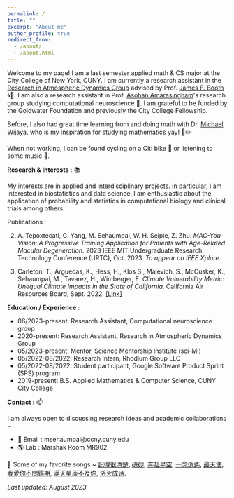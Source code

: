```yaml
---
permalink: /
title: ""
excerpt: "About me"
author_profile: true
redirect_from: 
  - /about/
  - /about.html
---
```


Welcome to my page! I am a last semester applied math & CS major at the City College of New York, CUNY. I am currently a research assistant in the [Research in Atmospheric Dynamics Group](https://jfbooth.ccny.cuny.edu/) advised by Prof. [James F. Booth](https://www.ccny.cuny.edu/profiles/james-booth) 🌀🌊. I am also a research assistant in Prof. [Asohan Amarasingham](https://math.sci.ccny.cuny.edu/person/asohan-amarasingham/)'s research group studying computational neuroscience 🧠. I am grateful to be funded by the Goldwater Foundation and previously the City College Fellowship.

Before, I also had great time learning from and doing math with Dr. [Michael Wijaya](https://holdfirst.wordpress.com/), who is my inspiration for studying mathematics yay! 📔✏️

When not working, I can be found cycling on a Citi bike 🚴 or listening to some music 🎵. 

<b>Research & Interests :</b> 📚

My interests are in applied and interdisciplinary projects. In particular, I am interested in biostatistics and data science. I am enthusiastic about the application of probability and statistics in computational biology and clinical trials among others.   

Publications : 

2. A. Tepoxtecatl, C. Yang, M. Sehaumpai, W. H. Seiple, Z. Zhu. *MAC-You-Vision: A Progressive Training Application for Patients with Age-Related Macular Degeneration*. 2023 IEEE MIT Undergraduate Research Technology Conference (URTC), Oct. 2023. *To appear on IEEE Xplore.* 

1. Carleton, T., Arguedas, K., Hess, H., Klos S., Malevich, S., McCusker, K., Sehaumpai, M., Tavarez, H., Wimberger, E. *Climate Vulnerability Metric: Unequal Climate Impacts in the State of California*. California Air Resources Board, Sept. 2022. [[Link]](https://ww2.arb.ca.gov/sites/default/files/2022-11/2022-sp-appendix-k-climate-vulnerability-metric_0.pdf)

<b>Education / Experience :</b> 

- 06/2023-present: Research Assistant, Computational neuroscience group 
- 2020-present: Research Assistant, Research in Atmospheric Dynamics Group
- 05/2023-present: Mentor, Science Mentorship Institute (sci-MI)
- 05/2022-08/2022: Research Intern, Rhodium Group LLC
- 05/2022-08/2022: Student participant, Google Software Product Sprint (SPS) program
- 2019-present: B.S. Applied Mathematics & Computer Science, CUNY City College

<b>Contact :</b> 📫

I am always open to discussing research ideas and academic collaborations ~ 

- 📧 Email : msehaumpai<span>@<span>ccny.cuny.edu 
- 🌎 Lab : Marshak Room MR902

🎵 Some of my favorite songs ~ [記得很清楚](https://www.youtube.com/watch?v=bNC0HXdaDig), [硃砂](https://www.youtube.com/watch?v=rrEs9SzTxPo), [奔赴星空](https://www.youtube.com/watch?v=V-8YuvTLMl8), [一念逍遙](https://www.youtube.com/watch?v=RT8P742zPB4), [最天使](https://www.youtube.com/watch?v=azynen7n8cw), [我愛你不問歸期](https://www.youtube.com/watch?v=zaCsjAV-xC4), [满天星辰不及你](https://www.youtube.com/watch?v=u1DN6TT78IE), [浴火成诗](https://www.youtube.com/watch?v=ysbkoZBJXWM).

*Last updated: August 2023*